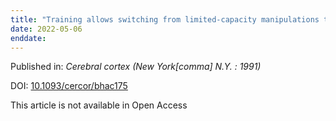```yaml
---
title: "Training allows switching from limited-capacity manipulations to large-capacity perceptual processing."
date: 2022-05-06
enddate:
---
```


Published in: *Cerebral cortex (New York[comma] N.Y. : 1991)*

DOI: [10.1093/cercor/bhac175](https://doi.org/10.1093/cercor/bhac175)

This article is not available in Open Access


